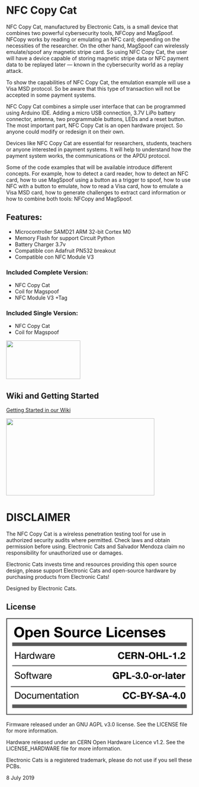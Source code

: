 # NFC Copy Cat

NFC Copy Cat, manufactured by Electronic Cats, is a small device that combines two powerful cybersecurity tools, NFCopy and MagSpoof. NFCopy works by reading or emulating an NFC card; depending on the necessities of the researcher. On the other hand, MagSpoof can wirelessly emulate/spoof any magnetic stripe card. So using NFC Copy Cat, the user will have a device capable of storing magnetic stripe data or NFC payment data to be replayed later — known in the cybersecurity world as a replay attack. 

To show the capabilities of NFC Copy Cat, the emulation example will use a Visa MSD protocol. So be aware that this type of transaction will not be accepted in some payment systems.

NFC Copy Cat combines a simple user interface that can be programmed using Arduino IDE. Adding a micro USB connection, 3.7V LiPo battery connector, antenna, two programmable buttons, LEDs and a reset button. The most important part, NFC Copy Cat is an open hardware project. So anyone could modify or redesign it on their own.

Devices like NFC Copy Cat are essential for researchers, students, teachers or anyone interested in payment systems. It will help to understand how the payment system works, the communications or the APDU protocol. 

Some of the code examples that will be available introduce different concepts. For example, how to detect a card reader, how to detect an NFC card, how to use MagSpoof using a button as a trigger to spoof, how to use NFC with a button to emulate, how to read a Visa card, how to emulate a Visa MSD card, how to generate challenges to extract card information or how to combine both tools: NFCopy and MagSpoof.

## Features:
- Microcontroller SAMD21 ARM 32-bit Cortex M0
- Memory Flash for support Circuit Python
- Battery Charger 3.7v
- Compatible con Adafruit PN532 breakout
- Compatible con NFC Module V3

### Included Complete Version:
- NFC Copy Cat
- Coil for Magspoof
- NFC Module V3 +Tag 
### Included Single Version:
- NFC Copy Cat
- Coil for Magspoof

<a href="https://electroniccats.com/store/nfc-copy-cat/">
  <img src="https://electroniccats.com/wp-content/uploads/badge_store.png" width="200" height="104" />
</a>

## Wiki and Getting Started
[Getting Started in our Wiki](https://github.com/ElectronicCats/NFC-Copy-Cat/wiki)

<img src="https://raw.githubusercontent.com/wiki/ElectronicCats/NFC-Copy-Cat/assets/NFC-Copy-Cat1.PNG"  width="400" height="208"/>



# DISCLAIMER
The NFC Copy Cat is a wireless penetration testing tool for use in authorized security audits where permitted. Check laws and obtain permission before using. Electronic Cats and Salvador Mendoza claim no responsibility for unauthorized use or damages.

Electronic Cats invests time and resources providing this open source design, please support Electronic Cats and open-source hardware by purchasing products from Electronic Cats!

Designed by Electronic Cats.

## License
![OpenSourceLicense](https://github.com/ElectronicCats/AjoloteBoard/raw/master/OpenSourceLicense.png)

Firmware released under an GNU AGPL v3.0 license. See the LICENSE file for more information.

Hardware released under an CERN Open Hardware Licence v1.2. See the LICENSE_HARDWARE file for more information.

Electronic Cats is a registered trademark, please do not use if you sell these PCBs.

8 July 2019
